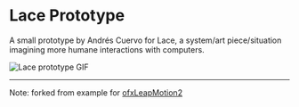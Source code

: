 # Lace Prototype

A small prototype by Andrés Cuervo for Lace, a system/art piece/situation
imagining more humane interactions with computers.

![Lace prototype GIF](https://media.giphy.com/media/5T0ycuKamh1ENHI0DR/giphy.gif)

---

Note: forked from example for [ofxLeapMotion2](https://github.com/genekogan/ofxLeapMotion2)
